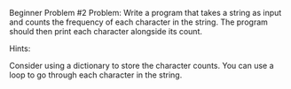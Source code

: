 Beginner Problem #2
Problem: Write a program that takes a string as input and counts the frequency of each character in the string. The program should then print each character alongside its count.

Hints:

Consider using a dictionary to store the character counts.
You can use a loop to go through each character in the string.